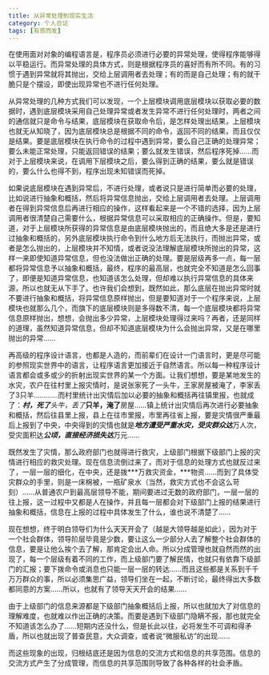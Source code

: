 ```yaml
---
title: 从异常处理到现实生活
category: 个人日记
tags: [有感而发]
---
```


在使用面对对象的编程语言是，程序员必须进行必要的异常处理，使得程序能够得以平稳运行。而异常处理的具体方式，则是根据程序员的喜好而有所不同。有的习惯于遇到异常就将其抛出，交给上层调用者去处理；有的而是自己处理；有的就干脆只是个摆设，即使出现异常也不进行任何处理。

从异常处理的几种方式我们可以发现，一个上层模块调用底层模块以获取必要的数据时，遇到底层模块采用自己处理异常或者发生异常不进行任何处理时，两者之间的通信就只是命令与结果，底层模块在获取命令后，是怎样处理出结果，上层模块也就无从知晓了，因为底层模块总是根据不同的命令，返回不同的结果，而且仅仅是结果。要是底层模块在执行命令的过程中遇到异常，要么自己正确的处理异常；要么未能正常处理，只能返回错误的结果；要么就发生错误，然后程序死掉……而对于上层模块来说，在调用下层模块之后，要么得到正确的结果，要么就是错误的，要么什么也得不到，程序出现未知错误而死掉。


如果说底层模块在遇到异常后，不进行处理，或者说只是进行简单而必要的处理，比如说进行抽象和概括，然后将异常信息抛出，交给上层调用者去处理。上层调用者在得到异常信息后再进行相应的操作，这样看起来是一个不错的选择，因为上层调用者很清楚自己需要什么，根据异常信息可以采取相应的正确操作。但是，要知道，对于上层模块所获得的异常信息是由底层模块抛出的，而且绝大多是还是进行过抽象和概括的，另外底层模块执行命令到什么地方后无法执行，而抛出异常，或者是怎么抛出的，上层模块并不知情，或者说没法理解底层模块所抛出的异常，这样一来即使知道异常信息，但也没法做出正确的处理。要是层级再多一点，每一层都将异常信息予以抽象和概括，最终，程序的最高层，也就完全不知道是怎么回事了，即便是知道异常信息，也知道该怎么处理，但却难以执行异常信息的具体来源，所以也就无从下手了。也许我们会想到，既然如此，那么底层在抛出异常时就不要进行抽象和概括，将异常信息原样抛出，但是要知道对于一个程序来说，上层模块也就那么几个，而旗下的底层模块则是多得数不清，每一个底层模块都将异常信息原样抛出，想想，会抛出多少异常，上层模块处理得过来吗？再者，还是同样的道理，虽然知道异常信息，但却不知道底层模块为什么会抛出异常，又是在哪里抛出的异常……

再高级的程序设计语言，也都是人造的，而前辈们在设计一门语言时，更是尽可能的参照现实世界中的语言，让程序语言更加接近于自然语言。所以每一种程序设计语言都会或多或少的折射出现实世界的某一个方面。让我们想想，要是某地发生的水灾，农户在往村里上报灾情时，是说张家死了一头牛，王家房屋被淹了，李家丢了3只羊…………而村里统计出灾情后加以必要的抽象和概括再往镇里报，也就成了：***村，死了**头牛，丢了***只羊，淹了**房屋……镇上统计出灾情后再次进行必要抽象和概括，然后往县里上报，县上在往市里报，市里再往省上报，要是灾情很严重最后上报到了中央，中央得到的灾情也就是***地方遭受严重水灾，受灾群众达***万人次，受灾面积达***公顷，直接经济损失达***万元……

既然发生了灾情，那么政府部门也就得进行救灾，上级部门根据下级部门上报的灾情进行相应的救灾处理。现在信息流倒过来了，而对于信息的处理方式也就反过来了，一层一层的细化，在中央，还是拨***万救灾资金，***物资……而到了具体受灾群众的手里，则是一床棉被，一瓶矿泉水（当然，救灾方式也不会这么苛刻）……从普通农户到最高层领导不能，期间要进过无数的政府部门，一层一层的往上报，这一过程中又都是人在操作，并且每一层都会对下级部门上报的结果进行抽象和概括，信息在上报的过程中具体发生了什么，谁也说不清楚了……

现在想想，终于明白领导们为什么天天开会了（越是大领导越是如此），因为对于一个社会群体，领导阶层毕竟是少数，要让这么一少部分人去了解整个社会群体的信息，要是让他么挨个去了解，那肯定会出人命。所以分成管理也就自然而然的出现了，每一个层级有着不同的工作，而上级部门要了解民情，也就只有依靠下级部门的汇报；要下拨命令或消息也只能一层一层的转达……而且这些都是关系到千千万万群众的事，所以必须集思广益，领导们坐在一起，不断讨论，最终得出大多数都同意的方案……所以，也就有了领导天天开会的结果……

由于上级部门的信息来源都是下级部门抽象概括后上报，所以也就加大了对信息的理解难度，也就难以作出正确的决策。而要是遇到下级部门隐瞒不报，那也就完全不知道该怎么办了……短期内还没什么，但是长此以往，必将发生不可调和得矛盾，所以也就出现了普查民意，大众调查，或者说“微服私访”的出现……

而这些现象的出现，归根结底还是因为信息的交流方式和信息的共享范围。信息的交流方式产生了分成管理，而信息的共享范围则导致了各种各样的社会矛盾。
